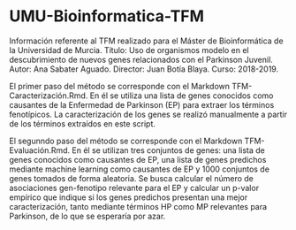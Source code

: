 # UMU-Bioinformatica-TFM
Información referente al TFM realizado para el Máster de Bioinformática de la Universidad de Murcia.
Título: Uso de organismos modelo en el descubrimiento de nuevos genes relacionados con el Parkinson Juvenil.
Autor: Ana Sabater Aguado.
Director: Juan Botía Blaya.
Curso: 2018-2019.

El primer paso del método se corresponde con el Markdown TFM-Caracterización.Rmd. En él se utiliza una lista de genes conocidos como causantes de la Enfermedad de Parkinson (EP) para extraer los términos fenotípicos. La caracterización de los genes se realizó manualmente a partir de los términos extraídos en este script.

El segunndo paso del método se corresponde con el Markdown TFM-Evaluación.Rmd. En él se utilizan tres conjuntos de genes: una lista de genes conocidos como causantes de EP, una lista de genes predichos mediante machine learning como causantes de EP y 1000 conjuntos de genes tomados de forma aleatoria. Se busca calcular el número de asociaciones gen-fenotipo relevante para el EP y calcular un p-valor empírico que indique si los genes predichos presentan una mejor caracterización, tanto mediante términos HP como MP relevantes para Parkinson, de lo que se esperaría por azar.
